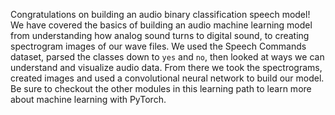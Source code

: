 Congratulations on building an audio binary classification speech model!  We have covered the basics of building an audio machine learning model from understanding how analog sound turns to digital sound, to creating spectrogram images of our wave files. We used the Speech Commands dataset, parsed the classes down to `yes` and `no`, then looked at ways we can understand and visualize audio data. From there we took the spectrograms, created images and used a convolutional neural network to build our model. Be sure to checkout the other modules in this learning path to learn more about machine learning with PyTorch.